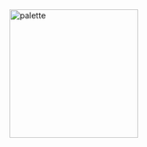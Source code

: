 



<img width="225" alt="palette" src="https://github.com/user-attachments/assets/be4f3bc6-6611-468e-b80b-233c2dcf80db">
